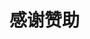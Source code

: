 # 感谢赞助
<zanzhu />

<nsc6 />

<script setup lang="ts">
import zanzhu from "@source/vue/zanzhu.vue";
import nsc6 from "@source/vue/nsc6.vue";
</script>



